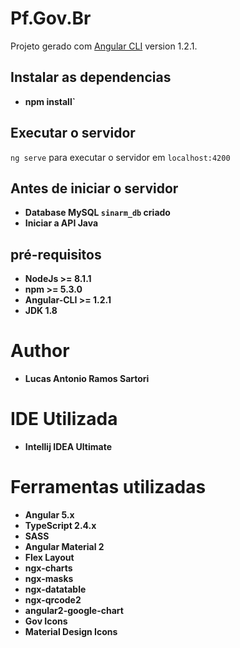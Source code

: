 # Pf.Gov.Br

Projeto gerado com [Angular CLI](https://github.com/angular/angular-cli) version 1.2.1.


## Instalar as dependencias
+ **npm install`**

## Executar o servidor
`ng serve` para executar o servidor em `localhost:4200`

## Antes de iniciar o servidor
+ **Database MySQL `sinarm_db` criado**
+ **Iniciar a API Java**

## pré-requisitos 
+ **NodeJs >= 8.1.1**
+ **npm >= 5.3.0**
+ **Angular-CLI >= 1.2.1**
+ **JDK 1.8**

# Author
+ **Lucas Antonio Ramos Sartori**

# IDE Utilizada
+ **Intellij IDEA Ultimate**

# Ferramentas utilizadas

+ **Angular 5.x**
+ **TypeScript 2.4.x**
+ **SASS**
+ **Angular Material 2**
+ **Flex Layout**
+ **ngx-charts**
+ **ngx-masks**
+ **ngx-datatable**
+ **ngx-qrcode2**
+ **angular2-google-chart**
+ **Gov Icons**
+ **Material Design Icons**
